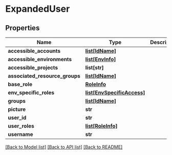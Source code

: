 # ExpandedUser

## Properties
Name | Type | Description | Notes
------------ | ------------- | ------------- | -------------
**accessible_accounts** | [**list[IdName]**](IdName.md) |  | [optional] 
**accessible_environments** | [**list[EnvInfo]**](EnvInfo.md) |  | [optional] 
**accessible_projects** | **list[str]** |  | [optional] 
**associated_resource_groups** | [**list[IdName]**](IdName.md) |  | [optional] 
**base_role** | [**RoleInfo**](RoleInfo.md) |  | [optional] 
**env_specific_roles** | [**list[EnvSpecificAccess]**](EnvSpecificAccess.md) |  | [optional] 
**groups** | [**list[IdName]**](IdName.md) |  | [optional] 
**picture** | **str** |  | [optional] 
**user_id** | **str** |  | [optional] 
**user_roles** | [**list[RoleInfo]**](RoleInfo.md) |  | [optional] 
**username** | **str** |  | [optional] 

[[Back to Model list]](../README.md#documentation-for-models) [[Back to API list]](../README.md#documentation-for-api-endpoints) [[Back to README]](../README.md)


